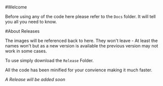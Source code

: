#Welcome

Before using any of the code here please refer to the `Docs` folder. It will tell you all you need to know. 


#About Releases

The images will be referenced back to here. They won't leave - At least the names won't but as a new version is available the previous version may not work in some cases. 

To use simply download the `Release` Folder. 

All the code has been minified for your convience making it much faster. 

*A Release will be added soon*
